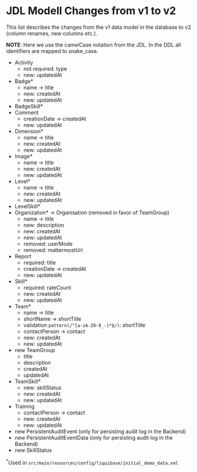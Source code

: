 <!-- 
SPDX-FileCopyrightText: the TeamDojo authors

SPDX-License-Identifier: Apache-2.0
-->
# JDL Modell Changes from v1 to v2

This list describes the changes from the v1 data model in the database to v2 (column renames, new columns etc.).

**NOTE**: Here we use the camelCase notation from the JDL. In the DDL all identifiers are mapped to snake_case.

- Activity
    - not required: type
    - new: updatedAt 
- Badge* 
    - name &rarr; title
    - new: createdAt
    - new: updatedAt 
- BadgeSkill*
- Comment
    - creationDate &rarr; createdAt
    - new: updatedAt
- Dimension*
    - name &rarr; title
    - new: createdAt
    - new: updatedAt
- Image*
    - name &rarr; title
    - new: createdAt
    - new: updatedAt
- Level*
    - name &rarr; title
    - new: createdAt
    - new: updatedAt
- LevelSkill*
- Organization* &rarr; Organisation (removed in favor of TeamGroup)
    - name &rarr; title
    - new: description
    - new: createdAt
    - new: updatedAt
    - removed: userMode
    - removed: mattermostUrl
- Report
    - required: title
    - creationDate &rarr; createdAt
    - new: updatedAt
- Skill*
    - required: rateCount
    - new: createdAt
    - new: updatedAt
- Team*
    - name &rarr; title
    - shortName &rarr; shortTitle
    - validation `pattern(/^[a-zA-Z0-9_-]*$/)`: shortTitle
    - contactPerson &rarr; contact
    - new: createdAt
    - new: updatedAt
- new TeamGroup
  - title
  - description
  - createdAt
  - updatedAt
- TeamSkill*
    - new: skillStatus
    - new: createdAt
    - new: updatedAt
- Training
    - contactPerson &rarr; contact
    - new: createdAt
    - new: updatedAt
- new PersistentAuditEvent (only for persisting audit log in the Backend)
- new PersistentAuditEventData (only for persisting audit log in the Backend)
- new SkillStatus

<sup>*</sup>Used in `src/main/resources/config/liquibase/initial_demo_data.xml`
